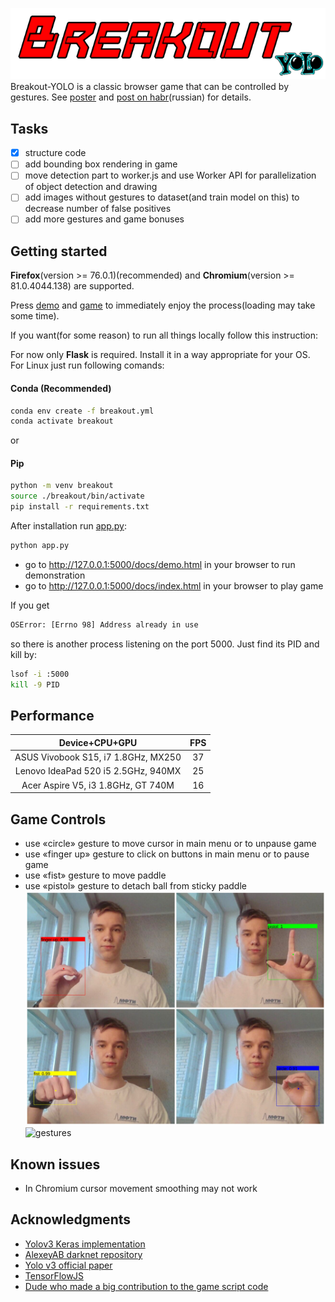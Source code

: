 ![logo](https://github.com/vovaf709/Breakout-YOLO/blob/master/docs/images/logo_yolo.png)  
Breakout-YOLO is a classic browser game that can be controlled by gestures. See [poster](https://github.com/vovaf709/Breakout-YOLO/blob/master/YOLO.pdf) and [post on habr](https://habr.com/ru/post/507562/)(russian) for details.
## Tasks
- [x] structure code
- [ ] add bounding box rendering in game
- [ ] move detection part to worker.js and use Worker API for parallelization of object detection and drawing
- [ ] add images without gestures to dataset(and train model on this) to decrease number of false positives
- [ ] add more gestures and game bonuses 

## Getting started
**Firefox**(version >= 76.0.1)(recommended) and **Chromium**(version >= 81.0.4044.138) are supported.

Press [demo](https://vovaf709.github.io/Breakout-YOLO/demo.html) and [game](https://vovaf709.github.io/Breakout-YOLO/) to immediately enjoy the process(loading may take some time).

If you want(for some reason) to run all things locally follow this instruction:

For now only **Flask** is required. Install it in a way appropriate for your OS.
For Linux just run following comands:
#### Conda (Recommended)
```bash
conda env create -f breakout.yml  
conda activate breakout  
```
or  
#### Pip
```bash
python -m venv breakout  
source ./breakout/bin/activate  
pip install -r requirements.txt
```

After installation run [app.py](https://github.com/vovaf709/Breakout-YOLO/blob/master/app.py):
```bash
python app.py
```
+ go to http://127.0.0.1:5000/docs/demo.html in your browser to run demonstration 
+ go to http://127.0.0.1:5000/docs/index.html in your browser to play game  

If you get
```bash
OSError: [Errno 98] Address already in use
```

so there is another process listening on the port 5000. Just find its PID and kill by:
```bash
lsof -i :5000
kill -9 PID
```

## Performance

|              Device+CPU+GPU           |FPS |
|:-------------------------------------:|:--:|
|  ASUS Vivobook S15, i7 1.8GHz, MX250  | 37 |
|  Lenovo IdeaPad 520 i5 2.5GHz, 940MX  | 25 |
|  Acer Aspire V5, i3 1.8GHz, GT 740M   | 16 |
## Game Controls 
+ use «circle» gesture to move cursor in main menu or to unpause game  
+ use «finger up» gesture to click on buttons in main menu or to pause game  
+ use «fist» gesture to move paddle  
+ use «pistol» gesture to detach ball from sticky paddle  
![gestures](https://github.com/vovaf709/Breakout-YOLO/blob/master/docs/images/gestures.jpeg)
![gestures](https://github.com/vovaf709/Breakout-YOLO/blob/master/docs/images/demo.gif)  
## Known issues
* In Chromium cursor movement smoothing may not work
## Acknowledgments
* [Yolov3 Keras implementation](https://github.com/qqwweee/keras-yolo3)
* [AlexeyAB darknet repository](https://github.com/AlexeyAB/darknet)
* [Yolo v3 official paper](https://arxiv.org/abs/1804.02767)
* [TensorFlowJS](https://github.com/tensorflow/tfjs)
* [Dude who made a big contribution to the game script code](https://github.com/MeneTelk0)



